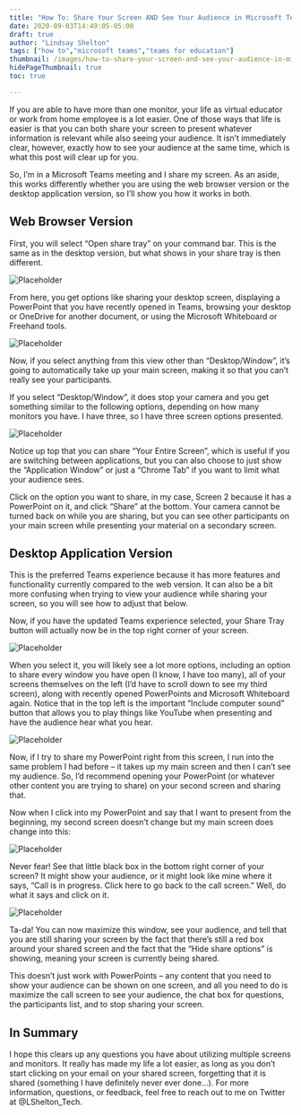 ```yaml
---
title: "How To: Share Your Screen AND See Your Audience in Microsoft Teams"
date: 2020-09-03T14:49:05-05:00
draft: true
author: "Lindsay Shelton"
tags: ["how to","microsoft teams","teams for education"]
thumbnail: /images/how-to-share-your-screen-and-see-your-audience-in-microsoft-teams6.png
hidePageThumbnail: true
toc: true

---
```


If you are able to have more than one monitor, your life as virtual educator or work from home employee is a lot easier. One of those ways that life is easier is that you can both share your screen to present whatever information is relevant while also seeing your audience. It isn’t immediately clear, however, exactly how to see your audience at the same time, which is what this post will clear up for you.

So, I’m in a Microsoft Teams meeting and I share my screen. As an aside, this works differently whether you are using the web browser version or the desktop application version, so I’ll show you how it works in both.

## Web Browser Version
First, you will select “Open share tray” on your command bar. This is the same as in the desktop version, but what shows in your share tray is then different.

![Placeholder](/images/how-to-share-your-screen-and-see-your-audience-in-microsoft-teams1.png)

From here, you get options like sharing your desktop screen, displaying a PowerPoint that you have recently opened in Teams, browsing your desktop or OneDrive for another document, or using the Microsoft Whiteboard or Freehand tools.

![Placeholder](/images/how-to-share-your-screen-and-see-your-audience-in-microsoft-teams2.png)

Now, if you select anything from this view other than “Desktop/Window”, it’s going to automatically take up your main screen, making it so that you can’t really see your participants.

If you select “Desktop/Window”, it does stop your camera and you get something similar to the following options, depending on how many monitors you have. I have three, so I have three screen options presented.

![Placeholder](/images/how-to-share-your-screen-and-see-your-audience-in-microsoft-teams3.png)

Notice up top that you can share “Your Entire Screen”, which is useful if you are switching between applications, but you can also choose to just show the “Application Window” or just a “Chrome Tab” if you want to limit what your audience sees.

Click on the option you want to share, in my case, Screen 2 because it has a PowerPoint on it, and click “Share” at the bottom. Your camera cannot be turned back on while you are sharing, but you can see other participants on your main screen while presenting your material on a secondary screen.

## Desktop Application Version
This is the preferred Teams experience because it has more features and functionality currently compared to the web version. It can also be a bit more confusing when trying to view your audience while sharing your screen, so you will see how to adjust that below.

Now, if you have the updated Teams experience selected, your Share Tray button will actually now be in the top right corner of your screen.

![Placeholder](/images/how-to-share-your-screen-and-see-your-audience-in-microsoft-teams4.png)

When you select it, you will likely see a lot more options, including an option to share every window you have open (I know, I have too many), all of your screens themselves on the left (I’d have to scroll down to see my third screen), along with recently opened PowerPoints and Microsoft Whiteboard again. Notice that in the top left is the important “Include computer sound” button that allows you to play things like YouTube when presenting and have the audience hear what you hear.

![Placeholder](/images/how-to-share-your-screen-and-see-your-audience-in-microsoft-teams5.png)

Now, if I try to share my PowerPoint right from this screen, I run into the same problem I had before – it takes up my main screen and then I can’t see my audience. So, I’d recommend opening your PowerPoint (or whatever other content you are trying to share) on your second screen and sharing that.

Now when I click into my PowerPoint and say that I want to present from the beginning, my second screen doesn’t change but my main screen does change into this:

![Placeholder](/images/how-to-share-your-screen-and-see-your-audience-in-microsoft-teams6.png)

Never fear! See that little black box in the bottom right corner of your screen? It might show your audience, or it might look like mine where it says, “Call is in progress. Click here to go back to the call screen.” Well, do what it says and click on it.

![Placeholder](/images/how-to-share-your-screen-and-see-your-audience-in-microsoft-teams7.png)

Ta-da! You can now maximize this window, see your audience, and tell that you are still sharing your screen by the fact that there’s still a red box around your shared screen and the fact that the “Hide share options” is showing, meaning your screen is currently being shared.

This doesn’t just work with PowerPoints – any content that you need to show your audience can be shown on one screen, and all you need to do is maximize the call screen to see your audience, the chat box for questions, the participants list, and to stop sharing your screen.

## In Summary
I hope this clears up any questions you have about utilizing multiple screens and monitors. It really has made my life a lot easier, as long as you don’t start clicking on your email on your shared screen, forgetting that it is shared (something I have definitely never ever done…). For more information, questions, or feedback, feel free to reach out to me on Twitter at @LShelton_Tech.